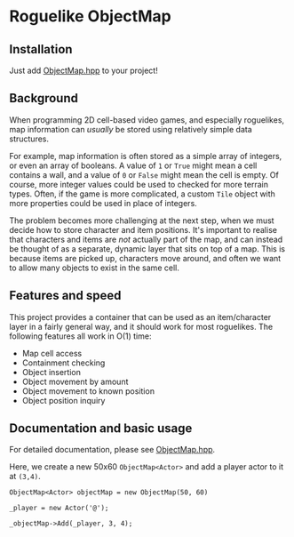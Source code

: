 # Roguelike ObjectMap

## Installation
Just add [ObjectMap.hpp](https://github.com/astewartau/Roguelike-ObjectMap/blob/master/ObjectMap.hpp) to your project!

## Background
When programming 2D cell-based video games, and especially roguelikes, map information can *usually* be stored using relatively simple data structures.

For example, map information is often stored as a simple array of integers, or even an array of booleans. A value of `1` or `True` might mean a cell contains a wall, and a value of `0` or `False` might mean the cell is empty. Of course, more integer values could be used to checked for more terrain types. Often, if the game is more complicated, a custom `Tile` object with more properties could be used in place of integers.

The problem becomes more challenging at the next step, when we must decide how to store character and item positions. It's important to realise that characters and items are *not* actually part of the map, and can instead be thought of as a separate, dynamic layer that sits on top of a map. This is because items are picked up, characters move around, and often we want to allow many objects to exist in the same cell.

## Features and speed
This project provides a container that can be used as an item/character layer in a fairly general way, and it should work for most roguelikes. The following features all work in O(1) time:

- Map cell access
- Containment checking
- Object insertion
- Object movement by amount
- Object movement to known position
- Object position inquiry

## Documentation and basic usage
For detailed documentation, please see [ObjectMap.hpp](https://github.com/astewartau/Roguelike-ObjectMap/blob/master/ObjectMap.hpp).

Here, we create a new 50x60 `ObjectMap<Actor>` and add a player actor to it at `(3,4)`.

```
ObjectMap<Actor> objectMap = new ObjectMap(50, 60)

_player = new Actor('@');

_objectMap->Add(_player, 3, 4);

```
